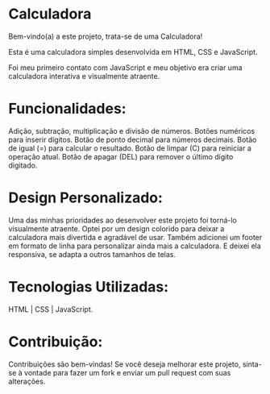 
# Calculadora 

Bem-vindo(a) a este projeto, trata-se de uma Calculadora!

Esta é uma calculadora simples desenvolvida em HTML, CSS e JavaScript.

Foi meu primeiro contato com JavaScript e meu objetivo era criar uma calculadora interativa e visualmente atraente.

# Funcionalidades: 

Adição, subtração, multiplicação e divisão de números.
Botões numéricos para inserir dígitos.
Botão de ponto decimal para números decimais.
Botão de igual (=) para calcular o resultado.
Botão de limpar (C) para reiniciar a operação atual.
Botão de apagar (DEL) para remover o último dígito digitado.

# Design Personalizado:

Uma das minhas prioridades ao desenvolver este projeto foi torná-lo visualmente atraente. 
Optei por um design colorido para deixar a calculadora mais divertida e agradável de usar. 
Também adicionei um footer em formato de linha para personalizar ainda mais a calculadora.
E deixei ela responsiva, se adapta a outros tamanhos de telas.

# Tecnologias Utilizadas:

HTML |
CSS |
JavaScript.

# Contribuição: 

Contribuições são bem-vindas! 
Se você deseja melhorar este projeto, sinta-se à vontade para fazer um fork e enviar um pull request com suas alterações.
